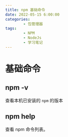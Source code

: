 ```yaml
---
title: npm 基础命令
date: 2022-05-15 6:00:00
categories:
        - 包管理器
tags:
        - NPM
        - NodeJs
        - 学习笔记
---
```


# 基础命令

## npm -v

查看本机已安装的 `npm` 的版本

## npm help

查看 npm 命令列表。
